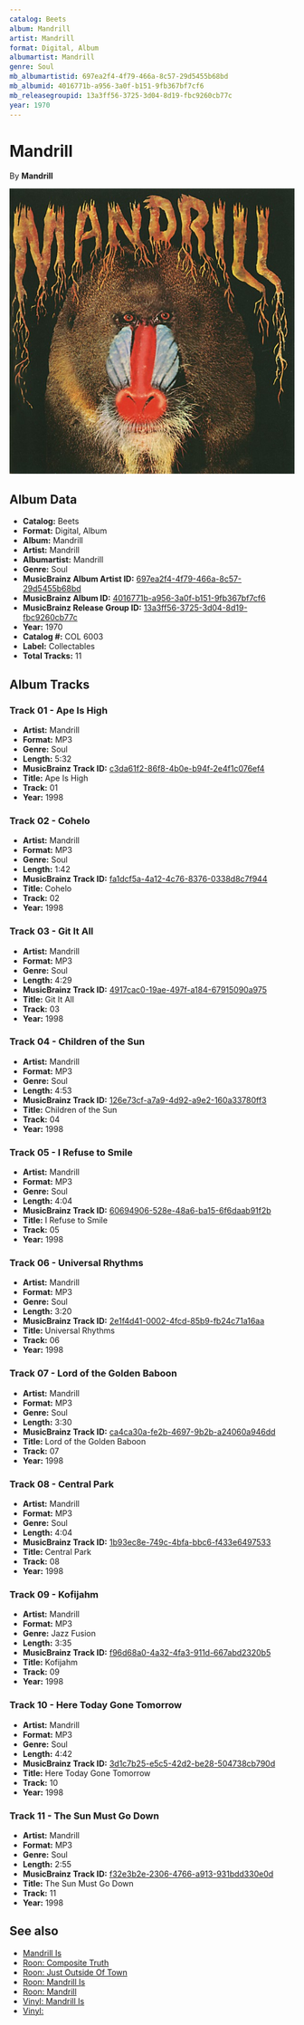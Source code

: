 ```yaml
---
catalog: Beets
album: Mandrill
artist: Mandrill
format: Digital, Album
albumartist: Mandrill
genre: Soul
mb_albumartistid: 697ea2f4-4f79-466a-8c57-29d5455b68bd
mb_albumid: 4016771b-a956-3a0f-b151-9fb367bf7cf6
mb_releasegroupid: 13a3ff56-3725-3d04-8d19-fbc9260cb77c
year: 1970
---
```


# Mandrill

By **Mandrill**

![](../../assets/beetscovers/Mandrill-Mandrill.jpg)

## Album Data

- **Catalog:** Beets
- **Format:** Digital, Album
- **Album:** Mandrill
- **Artist:** Mandrill
- **Albumartist:** Mandrill
- **Genre:** Soul
- **MusicBrainz Album Artist ID:** [697ea2f4-4f79-466a-8c57-29d5455b68bd](https://musicbrainz.org/artist/697ea2f4-4f79-466a-8c57-29d5455b68bd)
- **MusicBrainz Album ID:** [4016771b-a956-3a0f-b151-9fb367bf7cf6](https://musicbrainz.org/release/4016771b-a956-3a0f-b151-9fb367bf7cf6)
- **MusicBrainz Release Group ID:** [13a3ff56-3725-3d04-8d19-fbc9260cb77c](https://musicbrainz.org/release-group/13a3ff56-3725-3d04-8d19-fbc9260cb77c)
- **Year:** 1970
- **Catalog #:** COL 6003
- **Label:** Collectables
- **Total Tracks:** 11

## Album Tracks

### Track 01 - Ape Is High

- **Artist:** Mandrill
- **Format:** MP3
- **Genre:** Soul
- **Length:** 5:32
- **MusicBrainz Track ID:** [c3da61f2-86f8-4b0e-b94f-2e4f1c076ef4](https://musicbrainz.org/recording/c3da61f2-86f8-4b0e-b94f-2e4f1c076ef4)
- **Title:** Ape Is High
- **Track:** 01
- **Year:** 1998

### Track 02 - Cohelo

- **Artist:** Mandrill
- **Format:** MP3
- **Genre:** Soul
- **Length:** 1:42
- **MusicBrainz Track ID:** [fa1dcf5a-4a12-4c76-8376-0338d8c7f944](https://musicbrainz.org/recording/fa1dcf5a-4a12-4c76-8376-0338d8c7f944)
- **Title:** Cohelo
- **Track:** 02
- **Year:** 1998

### Track 03 - Git It All

- **Artist:** Mandrill
- **Format:** MP3
- **Genre:** Soul
- **Length:** 4:29
- **MusicBrainz Track ID:** [4917cac0-19ae-497f-a184-67915090a975](https://musicbrainz.org/recording/4917cac0-19ae-497f-a184-67915090a975)
- **Title:** Git It All
- **Track:** 03
- **Year:** 1998

### Track 04 - Children of the Sun

- **Artist:** Mandrill
- **Format:** MP3
- **Genre:** Soul
- **Length:** 4:53
- **MusicBrainz Track ID:** [126e73cf-a7a9-4d92-a9e2-160a33780ff3](https://musicbrainz.org/recording/126e73cf-a7a9-4d92-a9e2-160a33780ff3)
- **Title:** Children of the Sun
- **Track:** 04
- **Year:** 1998

### Track 05 - I Refuse to Smile

- **Artist:** Mandrill
- **Format:** MP3
- **Genre:** Soul
- **Length:** 4:04
- **MusicBrainz Track ID:** [60694906-528e-48a6-ba15-6f6daab91f2b](https://musicbrainz.org/recording/60694906-528e-48a6-ba15-6f6daab91f2b)
- **Title:** I Refuse to Smile
- **Track:** 05
- **Year:** 1998

### Track 06 - Universal Rhythms

- **Artist:** Mandrill
- **Format:** MP3
- **Genre:** Soul
- **Length:** 3:20
- **MusicBrainz Track ID:** [2e1f4d41-0002-4fcd-85b9-fb24c71a16aa](https://musicbrainz.org/recording/2e1f4d41-0002-4fcd-85b9-fb24c71a16aa)
- **Title:** Universal Rhythms
- **Track:** 06
- **Year:** 1998

### Track 07 - Lord of the Golden Baboon

- **Artist:** Mandrill
- **Format:** MP3
- **Genre:** Soul
- **Length:** 3:30
- **MusicBrainz Track ID:** [ca4ca30a-fe2b-4697-9b2b-a24060a946dd](https://musicbrainz.org/recording/ca4ca30a-fe2b-4697-9b2b-a24060a946dd)
- **Title:** Lord of the Golden Baboon
- **Track:** 07
- **Year:** 1998

### Track 08 - Central Park

- **Artist:** Mandrill
- **Format:** MP3
- **Genre:** Soul
- **Length:** 4:04
- **MusicBrainz Track ID:** [1b93ec8e-749c-4bfa-bbc6-f433e6497533](https://musicbrainz.org/recording/1b93ec8e-749c-4bfa-bbc6-f433e6497533)
- **Title:** Central Park
- **Track:** 08
- **Year:** 1998

### Track 09 - Kofijahm

- **Artist:** Mandrill
- **Format:** MP3
- **Genre:** Jazz Fusion
- **Length:** 3:35
- **MusicBrainz Track ID:** [f96d68a0-4a32-4fa3-911d-667abd2320b5](https://musicbrainz.org/recording/f96d68a0-4a32-4fa3-911d-667abd2320b5)
- **Title:** Kofijahm
- **Track:** 09
- **Year:** 1998

### Track 10 - Here Today Gone Tomorrow

- **Artist:** Mandrill
- **Format:** MP3
- **Genre:** Soul
- **Length:** 4:42
- **MusicBrainz Track ID:** [3d1c7b25-e5c5-42d2-be28-504738cb790d](https://musicbrainz.org/recording/3d1c7b25-e5c5-42d2-be28-504738cb790d)
- **Title:** Here Today Gone Tomorrow
- **Track:** 10
- **Year:** 1998

### Track 11 - The Sun Must Go Down

- **Artist:** Mandrill
- **Format:** MP3
- **Genre:** Soul
- **Length:** 2:55
- **MusicBrainz Track ID:** [f32e3b2e-2306-4766-a913-931bdd330e0d](https://musicbrainz.org/recording/f32e3b2e-2306-4766-a913-931bdd330e0d)
- **Title:** The Sun Must Go Down
- **Track:** 11
- **Year:** 1998


## See also

- [Mandrill Is](Mandrill_Is.md)
- [Roon: Composite Truth](../../Roon/Mandrill/Composite_Truth.md)
- [Roon: Just Outside Of Town](../../Roon/Mandrill/Just_Outside_Of_Town.md)
- [Roon: Mandrill Is](../../Roon/Mandrill/Mandrill_Is.md)
- [Roon: Mandrill](../../Roon/Mandrill/Mandrill.md)
- [Vinyl: Mandrill Is](../../Vinyl/Mandrill/Mandrill_Is.md)
- [Vinyl: ](../../Vinyl/Mandrill/Mandrill.md)

